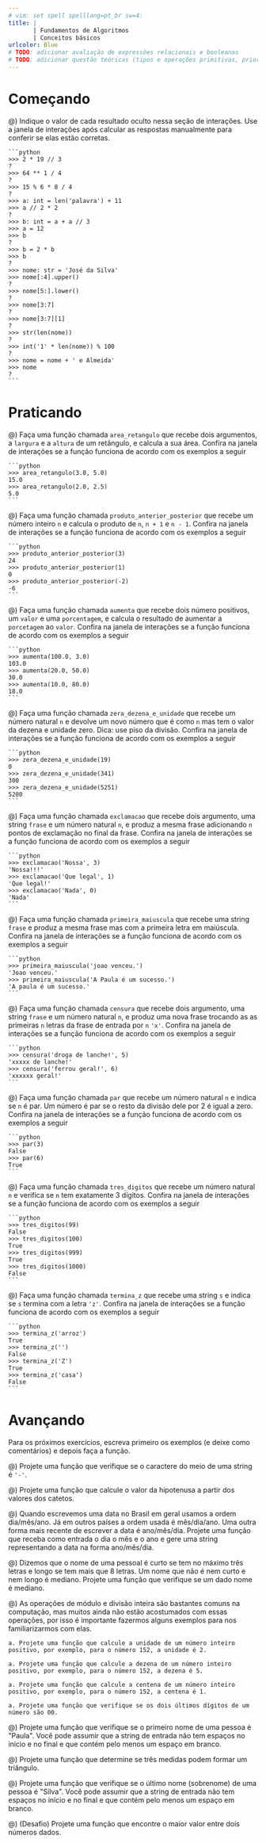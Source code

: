 ```yaml
---
# vim: set spell spelllang=pt_br sw=4:
title: |
       | Fundamentos de Algoritmos
       | Conceitos básicos
urlcolor: Blue
# TODO: adicionar avaliação de expressões relacionais e booleanas
# TODO: adicionar questão teóricas (tipos e operações primitivas, prioridades, erros, avaliação passo a passo
---
```


# Começando

@) Indique o valor de cada resultado oculto nessa seção de interações. Use a janela de interações após calcular as respostas manualmente para conferir se elas estão corretas.

    ```python
    >>> 2 * 19 // 3
    ?
    >>> 64 ** 1 / 4
    ?
    >>> 15 % 6 * 8 / 4
    ?
    >>> a: int = len('palavra') + 11
    >>> a // 2 * 2
    ?
    >>> b: int = a + a // 3
    >>> a = 12
    >>> b
    ?
    >>> b = 2 * b
    >>> b
    ?
    >>> nome: str = 'José da Silva'
    >>> nome[:4].upper()
    ?
    >>> nome[5:].lower()
    ?
    >>> nome[3:7]
    ?
    >>> nome[3:7][1]
    ?
    >>> str(len(nome))
    ?
    >>> int('1' * len(nome)) % 100
    ?
    >>> nome = nome + ' e Almeida'
    >>> nome
    ?
    ```


# Praticando

@) Faça uma função chamada `area_retangulo` que recebe dois argumentos, a `largura` e a `altura` de um retângulo, e calcula a sua área. Confira na janela de interações se a função funciona de acordo com os exemplos a seguir

    ```python
    >>> area_retangulo(3.0, 5.0)
    15.0
    >>> area_retangulo(2.0, 2.5)
    5.0
    ```


@) Faça uma função chamada `produto_anterior_posterior` que recebe um número inteiro `n` e calcula o produto de `n`, `n + 1` e `n - 1`. Confira na janela de interações se a função funciona de acordo com os exemplos a seguir

    ```python
    >>> produto_anterior_posterior(3)
    24
    >>> produto_anterior_posterior(1)
    0
    >>> produto_anterior_posterior(-2)
    -6
    ```


@) Faça uma função chamada `aumenta` que recebe dois número positivos, um `valor` e uma `porcentagem`, e calcula o resultado de aumentar a `porcetagem` ao `valor`. Confira na janela de interações se a função funciona de acordo com os exemplos a seguir

    ```python
    >>> aumenta(100.0, 3.0)
    103.0
    >>> aumenta(20.0, 50.0)
    30.0
    >>> aumenta(10.0, 80.0)
    18.0
    ```


@) Faça uma função chamada `zera_dezena_e_unidade` que recebe um número natural `n` e devolve um novo número que é como `n` mas tem o valor da dezena e unidade zero. Dica: use piso da divisão. Confira na janela de interações se a função funciona de acordo com os exemplos a seguir

    ```python
    >>> zera_dezena_e_unidade(19)
    0
    >>> zera_dezena_e_unidade(341)
    300
    >>> zera_dezena_e_unidade(5251)
    5200
    ```


@) Faça uma função chamada `exclamacao` que recebe dois argumento, uma string `frase` e um número natural `n`, e produz a mesma frase adicionando `n` pontos de exclamação no final da frase. Confira na janela de interações se a função funciona de acordo com os exemplos a seguir

    ```python
    >>> exclamacao('Nossa', 3)
    'Nossa!!!'
    >>> exclamacao('Que legal', 1)
    'Que legal!'
    >>> exclamacao('Nada', 0)
    'Nada'
    ```


@) Faça uma função chamada `primeira_maiuscula` que recebe uma string `frase` e produz a mesma frase mas com a primeira letra em maiúscula. Confira na janela de interações se a função funciona de acordo com os exemplos a seguir

    ```python
    >>> primeira_maiuscula('joao venceu.')
    'Joao venceu.'
    >>> primeira_maiuscula('A Paula é um sucesso.')
    'A paula é um sucesso.'
    ```


@) Faça uma função chamada `censura` que recebe dois argumento, uma string `frase` e um número natural `n`, e produz uma nova frase trocando as as primeiras `n` letras da frase de entrada por `n` `'x'`. Confira na janela de interações se a função funciona de acordo com os exemplos a seguir

    ```python
    >>> censura('droga de lanche!', 5)
    'xxxxx de lanche!'
    >>> censura('ferrou geral!', 6)
    'xxxxxx geral!'
    ```


@) Faça uma função chamada `par` que recebe um número natural `n` e indica se `n` é par. Um número é par se o resto da divisão dele por 2 é igual a zero. Confira na janela de interações se a função funciona de acordo com os exemplos a seguir

    ```python
    >>> par(3)
    False
    >>> par(6)
    True
    ```


@) Faça uma função chamada `tres_digitos` que recebe um número natural `n` e verifica se `n` tem exatamente 3 dígitos. Confira na janela de interações se a função funciona de acordo com os exemplos a seguir

    ```python
    >>> tres_digitos(99)
    False
    >>> tres_digitos(100)
    True
    >>> tres_digitos(999)
    True
    >>> tres_digitos(1000)
    False
    ```


@) Faça uma função chamada `termina_z` que recebe uma string `s` e indica se `s` termina com a letra `'z'`. Confira na janela de interações se a função funciona de acordo com os exemplos a seguir

    ```python
    >>> termina_z('arroz')
    True
    >>> termina_z('')
    False
    >>> termina_z('Z')
    True
    >>> termina_z('casa')
    False
    ```


# Avançando

Para os próximos exercícios, escreva primeiro os exemplos (e deixe como comentários) e depois faça a função.

@) Projete uma função que verifique se o caractere do meio de uma string é `'-'`.

@) Projete uma função que calcule o valor da hipotenusa a partir dos valores dos catetos.

@) Quando escrevemos uma data no Brasil em geral usamos a ordem dia/mês/ano. Já em outros países a ordem usada é mês/dia/ano. Uma outra forma mais recente de escrever a data é ano/mês/dia. Projete uma função que receba como entrada o dia o mês e o ano e gere uma string representando a data na forma ano/mês/dia.

@) Dizemos que o nome de uma pessoal é curto se tem no máximo três letras e longo se tem mais que 8 letras. Um nome que não é nem curto e nem longo é mediano. Projete uma função que verifique se um dado nome é mediano.

@) As operações de módulo e divisão inteira são bastantes comuns na computação, mas muitos ainda não estão acostumados com essas operações, por isso é importante fazermos alguns exemplos para nos familiarizarmos com elas.

    a. Projete uma função que calcule a unidade de um número inteiro positivo, por exemplo, para o número 152, a unidade é 2.

    a. Projete uma função que calcule a dezena de um número inteiro positivo, por exemplo, para o número 152, a dezena é 5.

    a. Projete uma função que calcule a centena de um número inteiro positivo, por exemplo, para o número 152, a centena é 1.

    a. Projete uma função que verifique se os dois últimos dígitos de um número são 00.

@) Projete uma função que verifique se o primeiro nome de uma pessoa é "Paula". Você pode assumir que a string de entrada não tem espaços no início e no final e que contém pelo menos um espaço em branco.

@) Projete uma função que determine se três medidas podem formar um triângulo.

@) Projete uma função que verifique se o último nome (sobrenome) de uma pessoa é "Silva". Você pode assumir que a string de entrada não tem espaços no início e no final e que contém pelo menos um espaço em branco.

@) (Desafio) Projete uma função que encontre o maior valor entre dois números dados.
